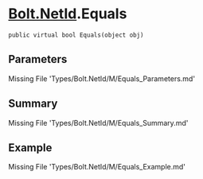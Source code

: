 # [Bolt.NetId](Types/Bolt.NetId.md).Equals
`public virtual bool Equals(object obj)`
## Parameters
Missing File 'Types/Bolt.NetId/M/Equals_Parameters.md'
## Summary
Missing File 'Types/Bolt.NetId/M/Equals_Summary.md'
## Example
Missing File 'Types/Bolt.NetId/M/Equals_Example.md'
